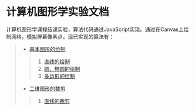 # 计算机图形学实验文档
计算机图形学课程结课实验，算法代码通过JavaScript实现。通过在Canvas上绘制网格，模拟屏幕像素点。现已实现的算法有：<br>
>+ [基本图形的绘制](https://github.com/aChineseBoyJimLi/cgbook/tree/master/1.%E5%9F%BA%E6%9C%AC%E5%9B%BE%E5%BD%A2%E7%9A%84%E7%94%9F%E6%88%90%E7%AE%97%E6%B3%95)
>>1. [直线的绘制](https://github.com/aChineseBoyJimLi/cgbook/blob/master/1.%E5%9F%BA%E6%9C%AC%E5%9B%BE%E5%BD%A2%E7%9A%84%E7%94%9F%E6%88%90%E7%AE%97%E6%B3%95/1%E7%9B%B4%E7%BA%BF%E7%9A%84%E7%94%9F%E6%88%90%E7%AE%97%E6%B3%95.md)
>>2. [圆、椭圆的绘制](https://github.com/aChineseBoyJimLi/cgbook/blob/master/1.%E5%9F%BA%E6%9C%AC%E5%9B%BE%E5%BD%A2%E7%9A%84%E7%94%9F%E6%88%90%E7%AE%97%E6%B3%95/2%E5%9C%86%E5%92%8C%E6%A4%AD%E5%9C%86%E7%9A%84%E7%94%9F%E6%88%90%E7%AE%97%E6%B3%95.md)
>>3. [多边形的绘制](https://github.com/aChineseBoyJimLi/cgbook/blob/master/1.%E5%9F%BA%E6%9C%AC%E5%9B%BE%E5%BD%A2%E7%9A%84%E7%94%9F%E6%88%90%E7%AE%97%E6%B3%95/3%E5%A4%9A%E8%BE%B9%E5%BD%A2%E7%9A%84%E7%94%9F%E6%88%90%E7%AE%97%E6%B3%95.md)
>+ [二维图形的裁剪](https://github.com/aChineseBoyJimLi/cgbook/tree/master/2.%E4%BA%8C%E7%BB%B4%E5%9B%BE%E5%BD%A2%E7%9A%84%E8%A3%81%E5%89%AA)
>>1. [直线的裁剪](https://github.com/aChineseBoyJimLi/cgbook/blob/master/2.%E4%BA%8C%E7%BB%B4%E5%9B%BE%E5%BD%A2%E7%9A%84%E8%A3%81%E5%89%AA/1%E4%BA%8C%E7%BB%B4%E7%9B%B4%E7%BA%BF%E7%9A%84%E8%A3%81%E5%89%AA.md)
